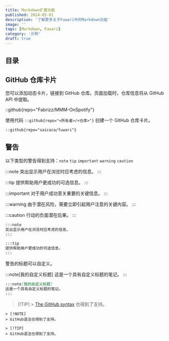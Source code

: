 ```yaml
---
title: Markdown扩展功能
published: 2024-05-01
description: '了解更多关于Fuwari中的Markdown功能'
image: ''
tags: [Markdown, Fuwari]
category: '示例'
draft: true
---
```


## 目录

## GitHub 仓库卡片

您可以添加动态卡片，链接到 GitHub 仓库。页面加载时，仓库信息将从 GitHub API 中提取。

::github{repo="Fabrizz/MMM-OnSpotify"}

使用代码 `::github{repo="<所有者>/<仓库>"}` 创建一个 GitHub 仓库卡片。

```markdown
::github{repo="saicaca/fuwari"}
```

## 警告

以下类型的警告得到支持：`note` `tip` `important` `warning` `caution`

:::note
突出显示用户在浏览时应考虑的信息。
:::

:::tip
提供帮助用户更成功的可选信息。
:::

:::important
对于用户成功至关重要的关键信息。
:::

:::warning
由于潜在风险，需要立即引起用户注意的关键内容。
:::

:::caution
行动的负面潜在后果。
:::

```markdown
:::note
突出显示用户在浏览时应考虑的信息。
:::

:::tip
提供帮助用户更成功的可选信息。
:::
```

警告的标题可以自定义。

:::note[我的自定义标题]
这是一个具有自定义标题的笔记。
:::

```markdown
:::note[我的自定义标题]
这是一个具有自定义标题的笔记。
:::
```

> [!TIP] > [The GitHub syntax](https://github.com/orgs/community/discussions/16925) 也得到了支持。

```
> [!NOTE]
> GitHub语法也得到了支持。

> [!TIP]
> GitHub语法也得到了支持。
```
